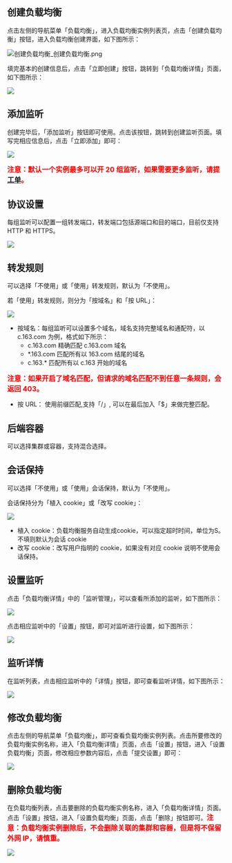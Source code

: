 ## 创建负载均衡

点击左侧的导航菜单「负载均衡」，进入负载均衡实例列表页，点击「创建负载均衡」按钮，进入负载均衡创建界面，如下图所示：

![]( ./images/%E5%88%9B%E5%BB%BA%E8%B4%9F%E8%BD%BD%E5%9D%87%E8%A1%A1_%E5%88%9B%E5%BB%BA%E8%B4%9F%E8%BD%BD%E5%9D%87%E8%A1%A1.png "创建负载均衡_创建负载均衡.png")

填完基本的创建信息后，点击「立即创建」按钮，跳转到「负载均衡详情」页面，如下图所示：

![](/image/创建负载均衡_负载均衡详情.png)

## 添加监听

创建完毕后，「添加监听」按钮即可使用。点击该按钮，跳转到创建监听页面。填写完相应信息后，点击「立即添加」即可：

![](/image/创建负载均衡_添加监听.png)

<font color=#FF0000 size=3>**注意：默认一个实例最多可以开 20 组监听，如果需要更多监听，请提 [工单][4]。**</font>

## 协议设置

每组监听可以配置一组转发端口，转发端口包括源端口和目的端口，目前仅支持 HTTP 和 HTTPS。

![](/image/创建负载均衡_协议设置.png)

## 转发规则

可以选择「不使用」或「使用」转发规则，默认为「不使用」。

若「使用」转发规则，则分为「按域名」和「按 URL」：

![](/image/创建负载均衡_协议设置.png)

 * 按域名：每组监听可以设置多个域名，域名支持完整域名和通配符，以 c.163.com 为例，格式如下所示：
	* c.163.com 精确匹配 c.163.com 域名
	* *.163.com 匹配所有以 163.com 结尾的域名
	* c.163.* 匹配所有以 c.163 开始的域名
	
<font color=#FF0000 size=3>**注意：如果开启了域名匹配，但请求的域名匹配不到任意一条规则，会返回 403。**</font>
* 按 URL： 使用前缀匹配,支持「/」, 可以在最后加入「$」来做完整匹配。
## 后端容器
可以选择集群或容器，支持混合选择。
## 会话保持
可以选择「不使用」或「使用」会话保持，默认为「不使用」。

会话保持分为「植入 cookie」或「改写 cookie」：

![](/image/创建负载均衡_会话保持.png)

* 植入 cookie：负载均衡服务自动生成cookie，可以指定超时时间，单位为S。不填则默认为会话 cookie
* 改写 cookie：改写用户指明的 cookie，如果没有对应 cookie 说明不使用会话保持。
## 设置监听
点击「负载均衡详情」中的「监听管理」，可以查看所添加的监听，如下图所示：

![](/image/创建负载均衡_监听列表.png)

点击相应监听中的「设置」按钮，即可对监听进行设置，如下图所示：

![](/image/创建负载均衡_设置监听.png)

## 监听详情
在监听列表，点击相应监听中的「详情」按钮，即可查看监听详情，如下图所示：

![](/image/创建负载均衡_监听详情.png)

## 修改负载均衡
点击左侧的导航菜单「负载均衡」，即可查看负载均衡实例列表。点击所要修改的负载均衡实例名称，进入「负载均衡详情」页面，点击「设置」按钮，进入「设置负载均衡」页面，修改相应参数内容后，点击「提交设置」即可：

![](/image/创建负载均衡_设置负载均衡.png)

## 删除负载均衡
在负载均衡列表，点击要删除的负载均衡实例名称，进入「负载均衡详情」页面。点击「设置」按钮，进入「设置负载均衡」页面，点击「删除」按钮即可。<font color=#FF0000 size=3>**注意：负载均衡实例删除后，不会删除关联的集群和容器，但是将不保留外网 IP，请慎重。**</font>

![](/image/创建负载均衡_删除负载均衡.png)


  [1]: ./images/%E5%88%9B%E5%BB%BA%E8%B4%9F%E8%BD%BD%E5%9D%87%E8%A1%A1_%E5%88%9B%E5%BB%BA%E8%B4%9F%E8%BD%BD%E5%9D%87%E8%A1%A1.png "创建负载均衡_创建负载均衡.png"
  [2]: ./images/%E5%88%9B%E5%BB%BA%E8%B4%9F%E8%BD%BD%E5%9D%87%E8%A1%A1_%E8%B4%9F%E8%BD%BD%E5%9D%87%E8%A1%A1%E8%AF%A6%E6%83%85.png "创建负载均衡_负载均衡详情.png"
  [3]: ./images/%E5%88%9B%E5%BB%BA%E8%B4%9F%E8%BD%BD%E5%9D%87%E8%A1%A1_%E6%B7%BB%E5%8A%A0%E7%9B%91%E5%90%AC.png "创建负载均衡_添加监听.png"
  [4]: https://c.163.com/wiki/index.php?title=%E8%81%94%E7%B3%BB%E6%88%91%E4%BB%AC#.E5.B7.A5.E5.8D.95
  [5]: ./images/%E5%88%9B%E5%BB%BA%E8%B4%9F%E8%BD%BD%E5%9D%87%E8%A1%A1_%E5%8D%8F%E8%AE%AE%E8%AE%BE%E7%BD%AE.png "创建负载均衡_协议设置.png"
  [6]: ./images/%E5%88%9B%E5%BB%BA%E8%B4%9F%E8%BD%BD%E5%9D%87%E8%A1%A1_%E8%BD%AC%E5%8F%91%E8%A7%84%E5%88%99.png "创建负载均衡_转发规则.png"
  [7]: ./images/%E5%88%9B%E5%BB%BA%E8%B4%9F%E8%BD%BD%E5%9D%87%E8%A1%A1_%E4%BC%9A%E8%AF%9D%E4%BF%9D%E6%8C%81.png "创建负载均衡_会话保持.png"
  [8]: ./images/%E5%88%9B%E5%BB%BA%E8%B4%9F%E8%BD%BD%E5%9D%87%E8%A1%A1_%E7%9B%91%E5%90%AC%E5%88%97%E8%A1%A8.png "创建负载均衡_监听列表.png"
  [9]: ./images/%E5%88%9B%E5%BB%BA%E8%B4%9F%E8%BD%BD%E5%9D%87%E8%A1%A1_%E8%AE%BE%E7%BD%AE%E7%9B%91%E5%90%AC.png "创建负载均衡_设置监听.png"
  [10]: ./images/%E5%88%9B%E5%BB%BA%E8%B4%9F%E8%BD%BD%E5%9D%87%E8%A1%A1_%E7%9B%91%E5%90%AC%E8%AF%A6%E6%83%85.png "创建负载均衡_监听详情.png"
  [11]: ./images/%E5%88%9B%E5%BB%BA%E8%B4%9F%E8%BD%BD%E5%9D%87%E8%A1%A1_%E8%AE%BE%E7%BD%AE%E8%B4%9F%E8%BD%BD%E5%9D%87%E8%A1%A1.png "创建负载均衡_设置负载均衡.png"
  [12]: ./images/%E5%88%9B%E5%BB%BA%E8%B4%9F%E8%BD%BD%E5%9D%87%E8%A1%A1_%E5%88%A0%E9%99%A4%E8%B4%9F%E8%BD%BD%E5%9D%87%E8%A1%A1.png "创建负载均衡_删除负载均衡.png"